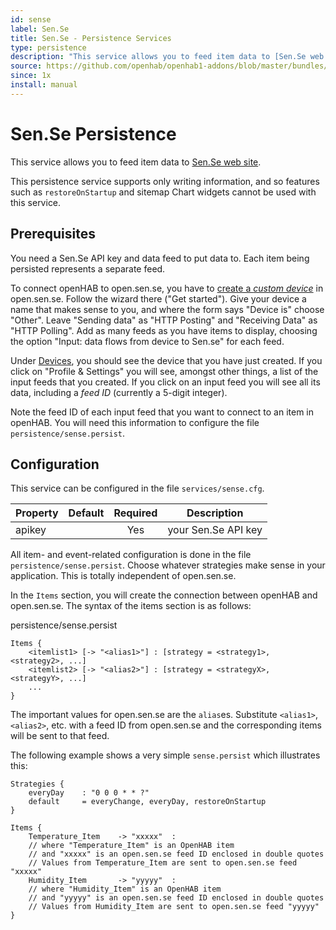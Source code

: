 ```yaml
---
id: sense
label: Sen.Se
title: Sen.Se - Persistence Services
type: persistence
description: "This service allows you to feed item data to [Sen.Se web site](http://open.sen.se)."
source: https://github.com/openhab/openhab1-addons/blob/master/bundles/persistence/org.openhab.persistence.sense/README.md
since: 1x
install: manual
---
```


<!-- Attention authors: Do not edit directly. Please add your changes to the appropriate source repository -->

<!-- {% include base.html %} -->

# Sen.Se Persistence

This service allows you to feed item data to [Sen.Se web site](http://open.sen.se).

This persistence service supports only writing information, and so features such as `restoreOnStartup` and sitemap Chart widgets cannot be used with this service.

## Prerequisites

You need a Sen.Se API key and data feed to put data to. Each item being persisted represents a separate feed.

To connect openHAB to open.sen.se, you have to [create a _custom device_](http://open.sen.se/devices/add/custom/#navbar) in open.sen.se. Follow the wizard there ("Get started"). Give your device a name that makes sense to you, and where the form says "Device is" choose "Other". Leave "Sending data" as "HTTP Posting" and "Receiving Data" as "HTTP Polling". Add as many feeds as you have items to display, choosing the option "Input: data flows from device to Sen.se" for each feed.

Under [Devices](http://open.sen.se/devices/), you should see the device that you have just created. If you click on "Profile & Settings" you will see, amongst other things, a list of the input feeds that you created. If you click on an input feed you will see all its data, including a _feed ID_ (currently a 5-digit integer).

Note the feed ID of each input feed that you want to connect to an item in openHAB.  You will need this information to configure the file `persistence/sense.persist`.

## Configuration

This service can be configured in the file `services/sense.cfg`.

| Property | Default | Required | Description |
|----------|---------|:--------:|-------------|
| apikey   |         |   Yes    | your Sen.Se API key |

All item- and event-related configuration is done in the file `persistence/sense.persist`.  Choose whatever strategies make sense in your application. This is totally independent of open.sen.se.

In the `Items` section, you will create the connection between openHAB and open.sen.se. The syntax of the items section is as follows:

persistence/sense.persist

```
Items {
    <itemlist1> [-> "<alias1>"] : [strategy = <strategy1>, <strategy2>, ...]
    <itemlist2> [-> "<alias2>"] : [strategy = <strategyX>, <strategyY>, ...]
    ...
}
```

The important values for open.sen.se are the `alias`es. Substitute `<alias1>`, `<alias2>`, etc. with a feed ID from open.sen.se and the corresponding items will be sent to that feed.

The following example shows a very simple `sense.persist` which illustrates this:

```
Strategies {
	everyDay	: "0 0 0 * * ?"
	default		= everyChange, everyDay, restoreOnStartup
}

Items {
	Temperature_Item	-> "xxxxx"	:
	// where "Temperature_Item" is an OpenHAB item
	// and "xxxxx" is an open.sen.se feed ID enclosed in double quotes
	// Values from Temperature_Item are sent to open.sen.se feed "xxxxx"
	Humidity_Item		-> "yyyyy"	:
	// where "Humidity_Item" is an OpenHAB item
	// and "yyyyy" is an open.sen.se feed ID enclosed in double quotes
	// Values from Humidity_Item are sent to open.sen.se feed "yyyyy"
}
```

